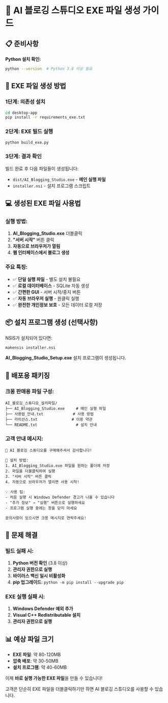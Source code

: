 # 🚀 AI 블로깅 스튜디오 EXE 파일 생성 가이드

## 📋 준비사항

**Python 설치 확인:**
```bash
python --version  # Python 3.8 이상 필요
```

## 🔧 EXE 파일 생성 방법

### 1단계: 의존성 설치
```bash
cd desktop-app
pip install -r requirements_exe.txt
```

### 2단계: EXE 빌드 실행
```bash
python build_exe.py
```

### 3단계: 결과 확인
빌드 완료 후 다음 파일들이 생성됩니다:
- `dist/AI_Blogging_Studio.exe` - **메인 실행 파일**
- `installer.nsi` - 설치 프로그램 스크립트

## 💻 생성된 EXE 파일 사용법

### 실행 방법:
1. **AI_Blogging_Studio.exe** 더블클릭
2. **"서버 시작"** 버튼 클릭
3. **자동으로 브라우저가 열림**
4. **웹 인터페이스에서 블로그 생성**

### 주요 특징:
- ✅ **단일 실행 파일** - 별도 설치 불필요
- ✅ **로컬 데이터베이스** - SQLite 자동 생성
- ✅ **간편한 GUI** - 서버 시작/중지 버튼
- ✅ **자동 브라우저 실행** - 원클릭 실행
- ✅ **완전한 개인정보 보호** - 모든 데이터 로컬 저장

## 📦 설치 프로그램 생성 (선택사항)

NSIS가 설치되어 있다면:
```bash
makensis installer.nsi
```

**AI_Blogging_Studio_Setup.exe** 설치 프로그램이 생성됩니다.

## 🎯 배포용 패키징

### 크몽 판매용 파일 구성:
```
AI_블로깅_스튜디오_설치파일/
├── AI_Blogging_Studio.exe     # 메인 실행 파일
├── 사용법_안내.txt             # 사용 방법
├── 라이선스.txt               # 이용 약관
└── README.txt                 # 설치 안내
```

### 고객 안내 메시지:
```
🎉 AI 블로깅 스튜디오를 구매해주셔서 감사합니다!

📁 설치 방법:
1. AI_Blogging_Studio.exe 파일을 원하는 폴더에 저장
2. 파일을 더블클릭하여 실행
3. "서버 시작" 버튼 클릭
4. 자동으로 브라우저가 열리면 사용 시작!

💡 사용 팁:
- 처음 실행 시 Windows Defender 경고가 나올 수 있습니다
- "추가 정보" → "실행" 버튼으로 실행하세요
- 프로그램 실행 중에는 창을 닫지 마세요

문의사항이 있으시면 크몽 메시지로 연락주세요!
```

## 🔧 문제 해결

### 빌드 실패 시:
1. **Python 버전 확인** (3.8 이상)
2. **관리자 권한으로 실행**
3. **바이러스 백신 일시 비활성화**
4. **pip 업그레이드**: `python -m pip install --upgrade pip`

### EXE 실행 실패 시:
1. **Windows Defender 예외 추가**
2. **Visual C++ Redistributable 설치**
3. **관리자 권한으로 실행**

## 📊 예상 파일 크기

- **EXE 파일**: 약 80-120MB
- **압축 배포**: 약 30-50MB
- **설치 프로그램**: 약 40-60MB

이제 **바로 실행 가능한 EXE 파일**을 만들 수 있습니다!

고객은 단순히 EXE 파일을 더블클릭하기만 하면 AI 블로깅 스튜디오를 사용할 수 있습니다.